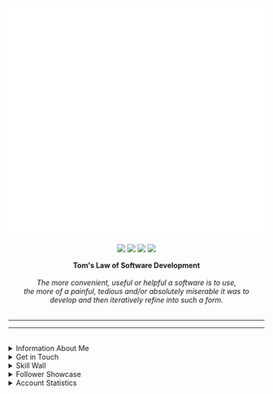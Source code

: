 <p align="center"><img src="src/resources/images/banner.svg" width="850" height="450"/></p>
<p align="center"><a href="https://links.thomasleonhighbaugh.me"><img src="https://img.shields.io/badge/contacts-3c3c3c?logo=linktree&style=for-the-badge&logoColor=6AB0F3"/></a>
<a href="https://thomasleonhighbaugh.me"><img src="https://img.shields.io/badge/website-3c3c3c?logo=firefox&style=for-the-badge&logoColor=6AB0F3"/></a>
<a href="https://resume.thomasleonhighbaugh.me"><img src="https://img.shields.io/badge/resume-3c3c3c?logo=libreoffice&style=for-the-badge&logoColor=6AB0F3"/></a>
<img src="https://komarev.com/ghpvc/?username=Thomashighbaugh&style=for-the-badge&color=3c3c3c&logoColor=6AB0F3&logo=undefined"/></p>

<div align="center">
<strong>
Tom's Law of Software Development
</strong> 
<br>
<br>
 <em>The more convenient, useful or helpful a software is to use, <br> the more of a painful, tedious and/or absolutely miserable it was to <br>develop and then iteratively refine into such a form.</em>
</div>
<br>
<hr>
<hr>
<br>

<div>

<details>
<summary>
Information About Me
</summary>
<img align="right" height="150" src="https://raw.githubusercontent.com/Thomashighbaugh/Thomashighbaugh/main/src/resources/images/logo.png" />
<ul align="left">
<li align="left">From Beautiful San Francisco, California</li>
<li align="left">Well Versed in Full Stack Web Development, With An Emphasis on Making Attractive Interfaces in TSX + Tailwind.css + Next.js</li>
<li align="left"><a href="https://github.com/Sanatana-Linux/nixos-config">NixOS</a> + <a href="https://github.com/Sanatana-Linux/nixos-awesomewm">AwesomeWM</a> + <a href="https://github.com/Thomashighbaugh/nvim-forge">Neovim</a> User </li>
<li align="left">Currently Exploring Rust Web Frameworks and Wayland Compositors</li>
<li align="left">Working on Long-Form Fictional Content Generation Leveraging GPT4Free Using <a href="https://github.com/thomashighbaugh/gpt_scripts">Python Scripts</a></li>
<li align="left">The header as well as my reoccurring personal icon, are both examples of the handcrafted graphical flare I infuse into my work. </li>
<li align="left">Been writing code and shell scripts for: 7 Years, 9 Months and 13 Dayss </li>
<li align="left">The content below is placed into the README using Github Actions that run node.js scripts included within the <code>src/</code> directory as templated in the <code>README_TEMPLATE.md</code> file in this project's root directory.</li>
 </ul>
</details>




<details>
<summary>
Get in Touch
</summary>

<img align="left" width="120" src="https://raw.githubusercontent.com/Thomashighbaugh/Thomashighbaugh/main/src/resources/images/logo.png" />

<p align="left"><a href="https://twitter.com/thomasleonhighbaugh"><img src="https://img.shields.io/badge/twitter-3c3c3c?style=plastic&logoColor=F2f2f2&logo=twitter"/></a>
<a href="https://linkedin.com/in/thomas-leon-highbaugh"><img src="https://img.shields.io/badge/linkedin-3c3c3c?style=plastic&logoColor=F2f2f2&logo=linkedin"/></a>
<a href="mailto:thighbaugh@zoho.com"><img src="https://img.shields.io/badge/email-3c3c3c?logo=zoho&style=plastic&logoColor=F2f2f2"/></a>
<a href="mailto:me@thomasleonhighbaugh.me"><img src="https://img.shields.io/badge/alternative email-3c3c3c?logo=thunderbird&style=plastic&logoColor=F2f2f2"/></a>
<a href="https://codepen.io/thomashighbaughThomasLeonHighbaugh"><img src="https://img.shields.io/badge/codepen-3c3c3c?style=plastic&logoColor=F2f2f2&logo=codepen"/></a>
<img src="https://img.shields.io/badge/thomasleonhighbaugh-3c3c3c?logo=discord&labelColor=6AB0F3&style=plastic&logoColor=F2f2f2"/></p>

<br clear="both" style="clear:both;" >
<br>
<br>
<br>

</details>


<details>
<summary>Skill Wall
</summary>

<p align="left"><img src="https://img.shields.io/badge/bash/zsh-3c3c3c?logo=gnu+bash&style=plastic&logoColor=F2f2f2"/>
<img src="https://img.shields.io/badge/jest-69676c?logo=jest&style=plastic&logoColor=F2f2f2"/>
<img src="https://img.shields.io/badge/svg-69676c?logo=svg&style=plastic&logoColor=F2f2f2"/>
<img src="https://img.shields.io/badge/jetbrains%20ides-69676c?logo=jetbrains&style=plastic&logoColor=F2f2f2"/>
<img src="https://img.shields.io/badge/css3-3c3c3c?logo=css3&style=plastic&logoColor=F2f2f2"/>
<img src="https://img.shields.io/badge/css-3c3c3c?logo=css&style=plastic&logoColor=F2f2f2"/>
<img src="https://img.shields.io/badge/linux-3c3c3c?logo=linux&style=plastic&logoColor=F2f2f2"/>
<img src="https://img.shields.io/badge/mern%20stack-3c3c3c?logo=mern%20stack&style=plastic&logoColor=F2f2f2"/>
<img src="https://img.shields.io/badge/nixos-3c3c3c?logo=nixos&style=plastic&logoColor=F2f2f2"/>
<img src="https://img.shields.io/badge/netlify-69676c?logo=netlify&style=plastic&logoColor=F2f2f2"/>
<img src="https://img.shields.io/badge/node.js-3c3c3c?logo=node.js&style=plastic&logoColor=F2f2f2"/>
<img src="https://img.shields.io/badge/github%20pages-3c3c3c?logo=github&style=plastic&logoColor=F2f2f2"/>
<img src="https://img.shields.io/badge/html-69676c?logo=html&style=plastic&logoColor=F2f2f2"/>
<img src="https://img.shields.io/badge/vercel-3c3c3c?logo=vercel&style=plastic&logoColor=F2f2f2"/>
<img src="https://img.shields.io/badge/photoshop-69676c?logo=adobe+photoshop&style=plastic&logoColor=F2f2f2"/>
<img src="https://img.shields.io/badge/ant_design-3c3c3c?logo=ant+design&style=plastic&logoColor=F2f2f2"/>
<img src="https://img.shields.io/badge/gitlab-69676c?logo=gitlab&style=plastic&logoColor=F2f2f2"/>
<img src="https://img.shields.io/badge/typescript-3c3c3c?logo=typescript&style=plastic&logoColor=F2f2f2"/>
<img src="https://img.shields.io/badge/xhtml-69676c?logo=xhtml&style=plastic&logoColor=F2f2f2"/>
<img src="https://img.shields.io/badge/npm-3c3c3c?logo=npm&style=plastic&logoColor=F2f2f2"/>
<img src="https://img.shields.io/badge/fastapi-3c3c3c?logo=fastapi&style=plastic&logoColor=F2f2f2"/>
<img src="https://img.shields.io/badge/python-69676c?logo=python&style=plastic&logoColor=F2f2f2"/>
<img src="https://img.shields.io/badge/tailwindcss-3c3c3c?logo=tailwindcss&style=plastic&logoColor=F2f2f2"/>
<img src="https://img.shields.io/badge/lua-3c3c3c?logo=lua&style=plastic&logoColor=F2f2f2"/>
<img src="https://img.shields.io/badge/git-3c3c3c?logo=git&style=plastic&logoColor=F2f2f2"/>
<img src="https://img.shields.io/badge/tsx-69676c?logo=react&style=plastic&logoColor=F2f2f2"/>
<img src="https://img.shields.io/badge/bootstrap-3c3c3c?logo=bootstrap&style=plastic&logoColor=F2f2f2"/>
<img src="https://img.shields.io/badge/github%20actions-3c3c3c?logo=github%20actions&style=plastic&logoColor=F2f2f2"/>
<img src="https://img.shields.io/badge/firebase-69676c?logo=firebase&style=plastic&logoColor=F2f2f2"/>
<img src="https://img.shields.io/badge/sqlite-3c3c3c?logo=sqlite&style=plastic&logoColor=F2f2f2"/>
<img src="https://img.shields.io/badge/json-69676c?logo=json&style=plastic&logoColor=F2f2f2"/>
<img src="https://img.shields.io/badge/heroku-69676c?logo=heroku&style=plastic&logoColor=F2f2f2"/>
<img src="https://img.shields.io/badge/react-3c3c3c?logo=react&style=plastic&logoColor=F2f2f2"/>
<img src="https://img.shields.io/badge/neovim-3c3c3c?logo=neovim&style=plastic&logoColor=F2f2f2"/>
<img src="https://img.shields.io/badge/chakra-69676c?logo=chakraui&style=plastic&logoColor=F2f2f2"/>
<img src="https://img.shields.io/badge/visual%20studio%20code-3c3c3c?logo=visual%20studio%20code&style=plastic&logoColor=F2f2f2"/>
<img src="https://img.shields.io/badge/github-69676c?logo=github&style=plastic&logoColor=F2f2f2"/>
<img src="https://img.shields.io/badge/xml-3c3c3c?logo=xml&style=plastic&logoColor=F2f2f2"/>
<img src="https://img.shields.io/badge/graphql-3c3c3c?logo=graphql&style=plastic&logoColor=F2f2f2"/>
<img src="https://img.shields.io/badge/codeberg-3c3c3c?logo=codeberg&style=plastic&logoColor=F2f2f2"/>
<img src="https://img.shields.io/badge/storybook-3c3c3c?logo=storybook&style=plastic&logoColor=F2f2f2"/>
<img src="https://img.shields.io/badge/docker-3c3c3c?logo=docker&style=plastic&logoColor=F2f2f2"/>
<img src="https://img.shields.io/badge/less-69676c?logo=less&style=plastic&logoColor=F2f2f2"/>
<img src="https://img.shields.io/badge/inkscape-3c3c3c?logo=inkscape&style=plastic&logoColor=F2f2f2"/>
<img src="https://img.shields.io/badge/gimp-3c3c3c?logo=gimp&style=plastic&logoColor=F2f2f2"/>
<img src="https://img.shields.io/badge/jquery-3c3c3c?logo=jquery&style=plastic&logoColor=F2f2f2"/>
<img src="https://img.shields.io/badge/javascript-3c3c3c?logo=javascript&style=plastic&logoColor=F2f2f2"/>
<img src="https://img.shields.io/badge/typescript-3c3c3c?logo=typescript&style=plastic&logoColor=F2f2f2"/>
<img src="https://img.shields.io/badge/express.js-69676c?logo=express&style=plastic&logoColor=F2f2f2"/>
<img src="https://img.shields.io/badge/markdown-3c3c3c?logo=markdown&style=plastic&logoColor=F2f2f2"/>
<img src="https://img.shields.io/badge/figma-69676c?logo=figma&style=plastic&logoColor=F2f2f2"/>
<img src="https://img.shields.io/badge/styled%20components-69676c?logo=styled%20components&style=plastic&logoColor=F2f2f2"/>
<img src="https://img.shields.io/badge/sass-69676c?logo=sass&style=plastic&logoColor=F2f2f2"/>
<img src="https://img.shields.io/badge/flask-69676c?logo=flask&style=plastic&logoColor=F2f2f2"/>
<img src="https://img.shields.io/badge/html5-69676c?logo=html5&style=plastic&logoColor=F2f2f2"/>
<img src="https://img.shields.io/badge/mongodb-69676c?logo=mongodb&style=plastic&logoColor=F2f2f2"/></p>
</details>

<details>
<summary>Follower Showcase </summary>

<em><small>Here Is One Of The Awesome Individuals That Follows Me On GitHub, With A New Follower Highlighted Daily!</small></em>

<a href="https://github.com/gamemann" alt="Christian Deacon"><img style="block-size:150px; overflow:none !important;" src=./src/resources/images/randomFollower.png alt="Follower of the day"/></a>
</details>

<details>
<summary>
Account Statistics</summary>

<div style="clear:both;">
 <table>
  <!--- Row ---->
  <tr>

   <td>
    <img align="center" width="100%" src="https://github-readme-stats-server.vercel.app/api/?username=Thomashighbaugh&title_color=FE3B7B&text_color=F2F2F2&bg_color=2c2c2c&border_color=525053&show_icons=true&icon_color=F2F2F2&rank_icon=github&border_radius=15&include_all_commits=true&hide=contribs,issues"/> 
   </td>

<td>
 <img align="center" width="100%" src="https://streak-stats.demolab.com/?user=Thomashighbaugh&stroke=3c3c3c&currStreakNum=f2f2f2&currStreakLabel=948ae3&fire=fe3b7b&sideLabels=53bbcc&sideNums=5ab4e6&ring=8179C6&background=2c2c2c&border=3c3c3c&border_radius=15" alt="streak card" />
</td>
   </tr>
  <!--- Row ---->
  <tr>
   <td>
      https://github-profile-summary-cards.vercel.app/api/cards/repos-per-language?username=Thomashighbaugh&theme=monokai">
    </td>
   <td><img align="center" width="100%" alt="Top Langs" src="https://github-readme-stats-server.vercel.app/api/top-langs/?username=Thomashighbaugh&title_color=FE3B7B&text_color=F2F2F2&bg_color=3c3c3c&border_color=525053&show_icons=true&icon_color=F2F2F2&border_radius=15&layout=compact" /></td>

 </tr>
  <!--- Row ---->
  <tr>
  <td>
      <img align="center" width="100%" alt="most commit languages" src="https://github-profile-summary-cards.vercel.app/api/cards/most-commit-language?username=Thomashighbaugh&theme=monokai">
    </td>
          <td>
           <img align="center" width="100%" alt="git stars" src="http://github-profile-summary-cards.vercel.app/api/cards/productive-time?username=Thomashighbaugh&theme=monokai" /></td>

</tr>
  </table>
<br/>
<hr>
<br>
</div>
</details>

</div>
